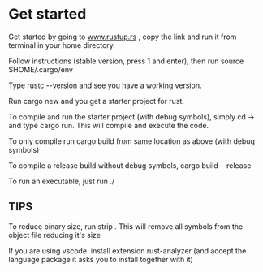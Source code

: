 # Get started #
Get started by going to www.rustup.rs , copy the link and run it from terminal in your home directory.

Follow instructions (stable version, press 1 and enter), then run source $HOME/.cargo/env

Type rustc --version and see you have a working version.

Run cargo new <name of your project> and you get a starter project for rust.

To compile and run the starter project (with debug symbols), simply cd -> <name of your project> and type cargo run. This will compile and execute the code.

To only compile run cargo build from same location as above (with debug symbols)

To compile a release build without debug symbols, cargo build --release

To run an executable, just run ./<executable>


## TIPS ##
To reduce binary size, run strip <executable> . This will remove all symbols from the object file reducing it's size

If you are using vscode. install extension rust-analyzer (and accept the language package it asks you to install together with it)